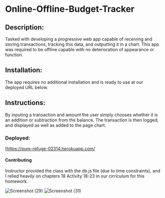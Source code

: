 # Online-Offline-Budget-Tracker

## Description: 
Tasked with developing a progressive web app capable of receiving and storing transactions, tracking this data, and outputting it in a chart. This app was required to be offline capable with no deterioration of appearance or function. 

## Installation:
The app requires no additional installation and is ready to use at our deployed URL below.
## Instructions:
By inputing a transaction and amount the user simply chooses whether it is an addition or subtraction from the balance. The transaction is then logged, and displayed as well as added to the page chart.

### Deployed: 
[https://pure-refuge-02314.herokuapp.com/

#### Contributing
Instructor provided the class with the db.js file (due to time constraints), and I relied heavily on chapters 18 Activity 18-23 in our cirriculum for this homework.


![Screenshot (29)](https://user-images.githubusercontent.com/72782320/103865910-e5748c80-5092-11eb-8e10-311274778b27.png)
![Screenshot (31)](https://user-images.githubusercontent.com/72782320/103865915-e6a5b980-5092-11eb-9493-ad95783182d2.png)
